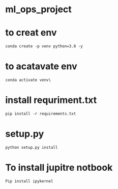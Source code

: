 # ml_ops_project

# to creat env
```
conda create -p venv python=3.8 -y

```
# to acatavate env
```
conda activate venv\
```

# install requriment.txt
```
pip install -r requirements.txt
```
# setup.py
```
python setup.py install
```
# To install jupitre notbook   
```
Pip install ipykernel
```